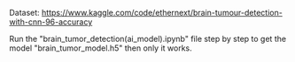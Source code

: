 
Dataset: https://www.kaggle.com/code/ethernext/brain-tumour-detection-with-cnn-96-accuracy

Run the "brain_tumor_detection(ai_model).ipynb" file step by step to get the model "brain_tumor_model.h5"
then only it works.
